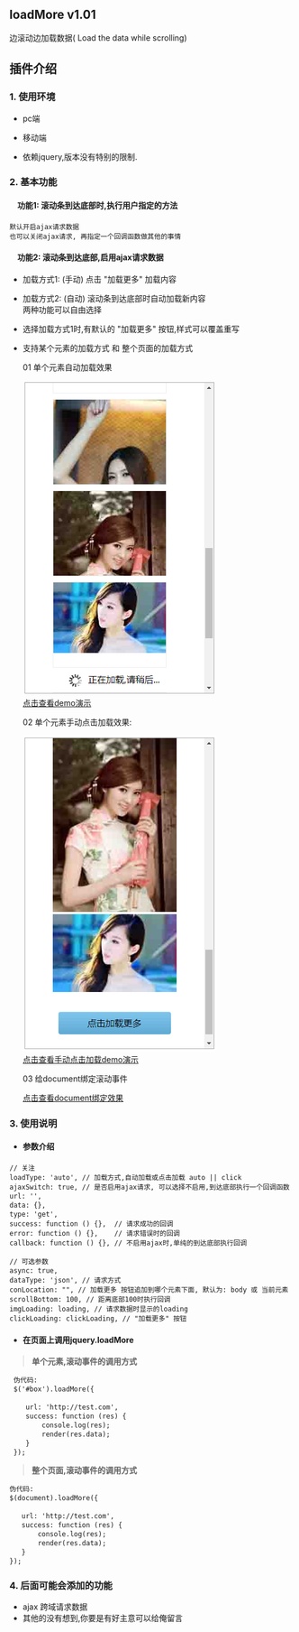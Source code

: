 ##  loadMore v1.01
边滚动边加载数据( Load the data while scrolling)



## 插件介绍
### 1. 使用环境
   * pc端

   * 移动端

   * 依赖jquery,版本没有特别的限制.

     

### 2. 基本功能



  #### &emsp;功能1: 滚动条到达底部时,执行用户指定的方法
    默认开启ajax请求数据
    也可以关闭ajax请求, 再指定一个回调函数做其他的事情

#### 

####  &emsp;功能2: 滚动条到达底部,启用ajax请求数据

  * 加载方式1: (手动) 点击 "加载更多" 加载内容

  * 加载方式2: (自动) 滚动条到达底部时自动加载新内容  
     两种功能可以自由选择
    
  * 选择加载方式1时,有默认的 "加载更多" 按钮,样式可以覆盖重写  
   
  * 支持某个元素的加载方式 和 整个页面的加载方式  
    
    
    
    01 单个元素自动加载效果   
   
    ![单个元素自动加载效果](images/autoLoad.png)   
     [点击查看demo演示](https://vincent2117.github.io/jquery.loadMore/demo/demo2-element-auto.html)  
    
    
    
    
    02 单个元素手动点击加载效果:  
    
    ![单个元素手动点击加载效果](images/clickLoad.png)        
    [点击查看手动点击加载demo演示](https://vincent2117.github.io/jquery.loadMore/demo/demo3-element-click.html)  
    
    
    
    03 给document绑定滚动事件    
    
    [点击查看document绑定效果](https://vincent2117.github.io/jquery.loadMore/demo/demo1-document-auto.html)  
    
    
### 3. 使用说明  



   * #### 参数介绍  

    // 关注
    loadType: 'auto', // 加载方式,自动加载或点击加载 auto || click
    ajaxSwitch: true, // 是否启用ajax请求, 可以选择不启用,到达底部执行一个回调函数
    url: '',
    data: {},
    type: 'get',
    success: function () {},  // 请求成功的回调
    error: function () {},    // 请求错误时的回调
    callback: function () {}, // 不启用ajax时,单纯的到达底部执行回调
    
    // 可选参数
    async: true,
    dataType: 'json', // 请求方式
    conLocation: "", // 加载更多 按钮追加到哪个元素下面, 默认为: body 或 当前元素
    scrollBottom: 100, // 距离底部100时执行回调
    imgLoading: loading, // 请求数据时显示的loading
    clickLoading: clickLoading, // "加载更多" 按钮



   * #### 在页面上调用jquery.loadMore
   >**单个元素,滚动事件的调用方式**  

     伪代码: 
     $('#box').loadMore({
     
        url: 'http://test.com',
        success: function (res) {
            console.log(res);
            render(res.data);
        } 
     });



   >**整个页面,滚动事件的调用方式**  

    伪代码: 
    $(document).loadMore({
    
       url: 'http://test.com',
       success: function (res) {
           console.log(res);
           render(res.data);
       } 
    });



### 4. 后面可能会添加的功能

   * ajax 跨域请求数据
   * 其他的没有想到,你要是有好主意可以给俺留言
